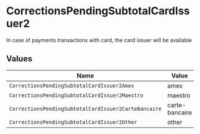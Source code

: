 # CorrectionsPendingSubtotalCardIssuer2

In case of payments transactions with card, the card issuer will be available


## Values

| Name                                                 | Value                                                |
| ---------------------------------------------------- | ---------------------------------------------------- |
| `CorrectionsPendingSubtotalCardIssuer2Amex`          | amex                                                 |
| `CorrectionsPendingSubtotalCardIssuer2Maestro`       | maestro                                              |
| `CorrectionsPendingSubtotalCardIssuer2CarteBancaire` | carte-bancaire                                       |
| `CorrectionsPendingSubtotalCardIssuer2Other`         | other                                                |